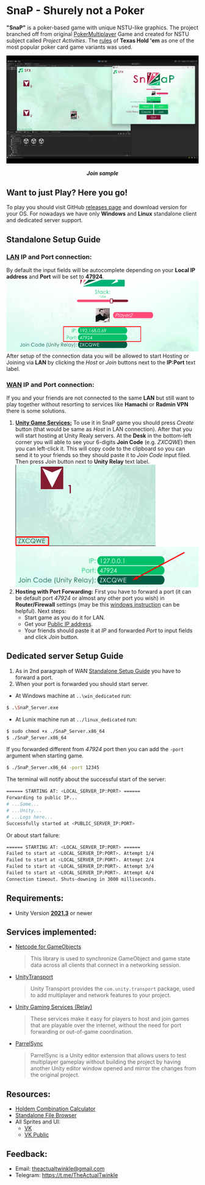 # **SnaP - Shurely not a Poker**

**"SnaP"** is a poker-based game with unique NSTU-like graphics.
The project branched off from original [PokerMultiplayer](https://github.com/Twinkllle/PokerMultiplayer/tree/main) Game and created for NSTU subject called *Project Activities*.
The [rules](https://en.wikipedia.org/wiki/Texas_hold_%27em#Rules) of **Texas Hold 'em** as one of the most popular poker card game variants was used.

![JoinSample](GitImages/SnapPlayerTest1.gif)
<p align="center">
<b><i>Join sample</i></b>
</p>

## Want to just Play? Here you go!
To play you should visit GitHub [releases page](https://github.com/Twinkllle/PokerMultiplayer/releases) and download version for your OS. For nowadays we have only **Windows** and **Linux** standalone client and dedicated server support.

## Standalone Setup Guide 
### [LAN](https://en.wikipedia.org/wiki/Local_area_network) IP and Port connection:
By default the input fields will be autocomplete depending on your **Local IP address** and **Port** will be set to **47924**.
![IpPortInputFields](GitImages/ipAndPortIF.png)
After setup of the connection data you will be allowed to start Hosting or Joining via **LAN** by clicking the *Host* or *Join* buttons next to the **IP:Port** text label.
### [WAN](https://en.wikipedia.org/wiki/Wide_area_network) IP and Port connection:
If you and your friends are not connected to the same **LAN** but still want to play together without resorting to services like **Hamachi** or **Radmin VPN** there is some solutions.
1. [**Unity Game Services:**](https://unity.com/solutions/gaming-services) To use it in SnaP game you should press *Create* button (that would be same as *Host* in LAN connection).
 After that you will start hosting at Unity Realy servers. At the **Desk** in the bottom-left corner you will able to see your 6-digits **Join Code** (e.g. *ZXCQWE*) then you can left-click it. 
 This will copy code to the clipboard so you can send it to your friends so they should paste it to *Join Code* input filed. Then press *Join* button next to **Unity Relay** text label.</br>
 ![RelayJoinCode](GitImages/RelayJoinCode.png)
![JoinCodeInputField](GitImages/RelayJoinCodeIF.png)
1. **Hosting with Port Forwarding:** First you have to forward a port (it can be default port *47924* or almost any other port you wish) in **Router/Firewall** settings (may be this [windows instruction](https://www.lifewire.com/how-to-port-forward-4163829) can be helpful).
	Next steps:
	* Start game as you do it for LAN. 
	* Get your [Public IP address](https://www.whatismyip.com/).
	* Your friends should paste it at *IP* and forwarded *Port* to input fields and click *Join* button.
## Dedicated server Setup Guide
1. As in 2nd paragraph of WAN [Standalone Setup Guide](#wan-ip-and-port-connection) you have to forward a port.
2. When your port is forwarded you should start server.
* At Windows machine at `..\win_dedicated` run:
```bash
$ .\SnaP_Server.exe
```
* At Lunix machine run at `../linux_dedicated`  run:
```bash
$ sudo chmod +x ./SnaP_Server.x86_64
$ ./SnaP_Server.x86_64
```
If you forwarded different from *47924* port then you can add the `-port` argument when starting game.
```bash
$ ./SnaP_Server.x86_64 -port 12345
```

The terminal will notify about the successful start of the server:
```bash 
====== STARTING AT: <LOCAL_SERVER_IP:PORT> ======
Forwarding to public IP...
# ...Some...
# ...Unity...
# ...Logs here...
Successfully started at <PUBLIC_SERVER_IP:PORT>
```
Or about start failure:
```bash
====== STARTING AT: <LOCAL_SERVER_IP:PORT> ======
Failed to start at <LOCAL_SERVER_IP:PORT>. Attempt 1/4
Failed to start at <LOCAL_SERVER_IP:PORT>. Attempt 2/4
Failed to start at <LOCAL_SERVER_IP:PORT>. Attempt 3/4
Failed to start at <LOCAL_SERVER_IP:PORT>. Attempt 4/4
Connection timeout. Shuts-downing in 3000 milliseconds.
```

## **Requirements**:
 - Unity Version [**2021.3**](https://unity3d.com/get-unity/download) or newer
## **Services implemented:**
  * [Netcode for GameObjects](https://unity.com/products/netcode) 
    >This library is used to synchronize GameObject and game state data across all clients that connect in a networking session.
  * [UnityTransport](https://docs-multiplayer.unity3d.com/transport/current/about/index.html)
    >Unity Transport provides the `com.unity.transport` package, used to add multiplayer and network features to your project.
  * [Unity Gaming Services (Relay)](https://unity.com/solutions/gaming-services)
    >These services make it easy for players to host and join games that are playable over the internet, without the need for port forwarding or out-of-game coordination.
  * [ParrelSync](https://github.com/VeriorPies/ParrelSync)
	>ParrelSync is a Unity editor extension that allows users to test multiplayer gameplay without building the project by having another Unity editor window opened and mirror the changes from the original project.

## **Resources:**
* [Holdem Combination Сalculator](https://github.com/ccqi/TexasHoldem)
* [Standalone File Browser](https://github.com/gkngkc/UnityStandaloneFileBrowser)
* All Sprites and UI:
	* [VK](https://vk.com/id607494051)
	* [VK Public](https://vk.com/preved_medveddd)
## Feedback:
* Email: theactualtwinkle@gmail.com
* Telegram: https://t.me/TheActualTwinkle